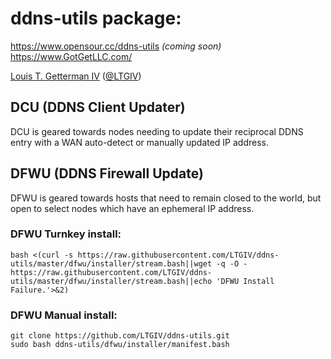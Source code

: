 # ddns-utils package:
https://www.opensour.cc/ddns-utils *(coming soon)*  
https://www.GotGetLLC.com/

[Louis T. Getterman IV](https://github.com/LTGIV) ([@LTGIV](https://twitter.com/LTGIV))

## DCU (DDNS Client Updater)
DCU is geared towards nodes needing to update their reciprocal DDNS entry with a WAN auto-detect or manually updated IP address.

## DFWU (DDNS Firewall Update)
DFWU is geared towards hosts that need to remain closed to the world, but open to select nodes which have an ephemeral IP address.  

### DFWU Turnkey install:
`bash <(curl -s https://raw.githubusercontent.com/LTGIV/ddns-utils/master/dfwu/installer/stream.bash||wget -q -O - https://raw.githubusercontent.com/LTGIV/ddns-utils/master/dfwu/installer/stream.bash||echo 'DFWU Install Failure.'>&2)`

### DFWU Manual install:
`git clone https://github.com/LTGIV/ddns-utils.git`  
`sudo bash ddns-utils/dfwu/installer/manifest.bash`
